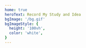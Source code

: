 ```yaml
---
home: true
heroText: Record My Study and Idea
bgImage: '/bg.gif'
bgImageStyle: {
  height: '100vh',
  color: 'white',
}
---
```


<NewFont/>